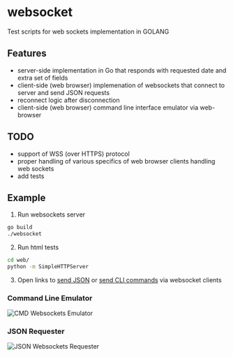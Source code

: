 # websocket
Test scripts for web sockets implementation in GOLANG

## Features
* server-side implementation in Go that responds with requested date and extra set of fields
* client-side (web browser) implemenation of websockets that connect to server and send JSON requests
* reconnect logic after disconnection
* client-side (web browser) command line interface emulator via web-browser

## TODO
* support of WSS (over HTTPS) protocol
* proper handling of various specifics of web browser clients handling web sockets
* add tests


## Example

1. Run websockets server
```sh
go build
./websocket
```

2. Run html tests
```sh
cd web/
python -m SimpleHTTPServer
```
 
3. Open links to [send JSON](http://localhost:8000/test.html) or [send CLI commands](http://localhost:8000/test_cmd.html) via websocket clients


### Command Line Emulator
![CMD Websockets Emulator](https://d1ro8r1rbfn3jf.cloudfront.net/ms_64293/zFIEMZQyPDDPER6puRxROGIzqxZ9SB/Testing%2BWebsocket%2BCommand%2BLine%2BEmulator%2B2017-01-30%2B2%2BAM2-08-37.png?Expires=1485821552&Signature=jkVLuZ2Dh1vawwBq30pPquEfFR61NKww-XcIN3nFScG65xpG75yslpcTxb0KbwnUvSu0L4DSXb6jmfHo0~EYQBfHmHIy1RcDegpkxhYI~M2Uo~HnVR2G3I2IhaUHQkX7EPd-c9nQ9reDOA9IhamKcprEcSKGAbHI4Q-hGo-Tt2f9pGoYW00VUHY44AOzL-JGBFrSvSyYsyHt25~-vOGUDOR9JR5~XCn6gqKoA9iTNaxDbiffsEmhXJ-d44YW2emG2NTX3IPTBIRkN9oCJgCEB11b3P3CqlajVUQrv2VqCB6stpb-1Q5J2p0oBwX07eCBqz3o8CSSNaAsubNx5-r1-Q__&Key-Pair-Id=APKAJHEJJBIZWFB73RSA)

### JSON Requester
![JSON Websockets Requester](https://d1ro8r1rbfn3jf.cloudfront.net/ms_64293/9FNrn5kV8xEQkjN07Kd8nr3m1l4zUj/Testing%2BWebsocket%2B2017-01-30%2B2%2BAM2-11-05.png?Expires=1485821604&Signature=Pt9RIEhomzr6OqnICrjwSqDIdzB~ePvAug7oTFxEjhc9klNzlm3XIM0~sSN-1ozVOCByR5R4Q~nFtEolIKiO63mcjP2CuJVd1TSUeDEO5AY6TKjny0q5-MJc1-c6JRkUCblWR3QjXdS6mTs-w1pPJ7PMk9AkIiAK7eFmFYPoGA1P6VaM723oTcQacAnbTQQjLfe1aQ1rBT55cg0gvIQLlUpGMPhz2gHv-4TIYXIiyTV3-QvlbERfSbzLSBFyLWLz2hAjsZ8gPbAuc6UPvgHm9XukZYw7ux6Ga0eHxSsezaSDMJfHXfDyUWDt1iHTq4CBUwbHChIaCu37Yq7lyDH0tQ__&Key-Pair-Id=APKAJHEJJBIZWFB73RSA)